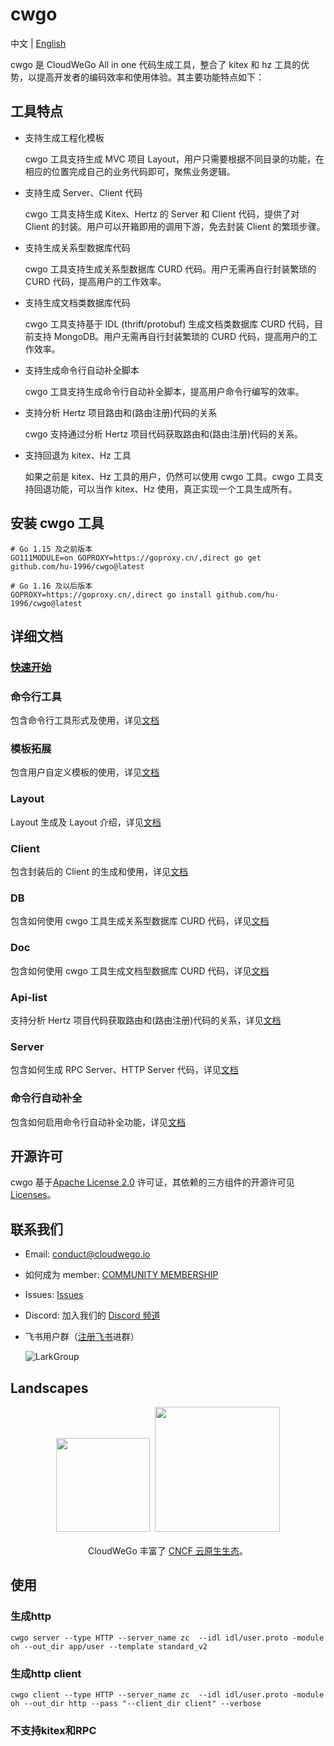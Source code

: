 # cwgo

中文 | [English](./README.md)

cwgo 是 CloudWeGo All in one 代码生成工具，整合了 kitex 和 hz 工具的优势，以提高开发者的编码效率和使用体验。其主要功能特点如下：

## 工具特点

- 支持生成工程化模板

  cwgo 工具支持生成 MVC 项目 Layout，用户只需要根据不同目录的功能，在相应的位置完成自己的业务代码即可，聚焦业务逻辑。

- 支持生成 Server、Client 代码

  cwgo 工具支持生成 Kitex、Hertz 的 Server 和 Client 代码，提供了对 Client 的封装。用户可以开箱即用的调用下游，免去封装 Client 的繁琐步骤。

- 支持生成关系型数据库代码

  cwgo 工具支持生成关系型数据库 CURD 代码。用户无需再自行封装繁琐的 CURD 代码，提高用户的工作效率。

- 支持生成文档类数据库代码

  cwgo 工具支持基于 IDL (thrift/protobuf) 生成文档类数据库 CURD 代码，目前支持 MongoDB。用户无需再自行封装繁琐的 CURD 代码，提高用户的工作效率。

- 支持生成命令行自动补全脚本

  cwgo 工具支持生成命令行自动补全脚本，提高用户命令行编写的效率。

- 支持分析 Hertz 项目路由和(路由注册)代码的关系

  cwgo 支持通过分析 Hertz 项目代码获取路由和(路由注册)代码的关系。

- 支持回退为 kitex、Hz 工具

  如果之前是 kitex、Hz 工具的用户，仍然可以使用 cwgo 工具。cwgo 工具支持回退功能，可以当作 kitex、Hz 使用，真正实现一个工具生成所有。

## 安装 cwgo 工具

```shell
# Go 1.15 及之前版本
GO111MODULE=on GOPROXY=https://goproxy.cn/,direct go get github.com/hu-1996/cwgo@latest

# Go 1.16 及以后版本
GOPROXY=https://goproxy.cn/,direct go install github.com/hu-1996/cwgo@latest
```

## 详细文档

### [快速开始](https://www.cloudwego.io/zh/docs/cwgo/getting-started/)

### 命令行工具

包含命令行工具形式及使用，详见[文档](https://www.cloudwego.io/zh/docs/cwgo/tutorials/cli/)

### 模板拓展

包含用户自定义模板的使用，详见[文档](https://www.cloudwego.cn/zh/docs/cwgo/tutorials/templete-extension/)

### Layout

Layout 生成及 Layout 介绍，详见[文档](https://www.cloudwego.io/zh/docs/cwgo/tutorials/layout/)

### Client

包含封装后的 Client 的生成和使用，详见[文档](https://www.cloudwego.io/zh/docs/cwgo/tutorials/client/)

### DB

包含如何使用 cwgo 工具生成关系型数据库 CURD 代码，详见[文档](https://www.cloudwego.io/zh/docs/cwgo/tutorials/db/)

### Doc 

包含如何使用 cwgo 工具生成文档型数据库 CURD 代码，详见[文档](https://www.cloudwego.cn/zh/docs/cwgo/tutorials/doc/)

### Api-list

支持分析 Hertz 项目代码获取路由和(路由注册)代码的关系，详见[文档](https://www.cloudwego.io/zh/docs/cwgo/tutorials/api-list)

### Server

包含如何生成 RPC Server、HTTP Server 代码，详见[文档](https://www.cloudwego.cn/zh/docs/cwgo/tutorials/server/)

### 命令行自动补全

包含如何启用命令行自动补全功能，详见[文档](https://www.cloudwego.cn/zh/docs/cwgo/tutorials/auto-completion/)

## 开源许可

cwgo 基于[Apache License 2.0](https://github.com/hu-1996/cwgo/blob/main/LICENSE) 许可证，其依赖的三方组件的开源许可见 [Licenses](https://github.com/hu-1996/cwgo/blob/main/licenses)。

## 联系我们

- Email: conduct@cloudwego.io
- 如何成为 member: [COMMUNITY MEMBERSHIP](https://github.com/cloudwego/community/blob/main/COMMUNITY_MEMBERSHIP.md)
- Issues: [Issues](https://github.com/hu-1996/cwgo/issues)
- Discord: 加入我们的 [Discord 频道](https://discord.gg/jceZSE7DsW)
- 飞书用户群（[注册飞书](https://www.larksuite.com/zh_cn/download)进群）

  ![LarkGroup](images/lark_group_cn.png)

## Landscapes

<p align="center">
<img src="https://landscape.cncf.io/images/cncf-landscape-horizontal-color.svg" width="150"/>&nbsp;&nbsp;<img src="https://www.cncf.io/wp-content/uploads/2023/04/cncf-main-site-logo.svg" width="200"/>
<br/><br/>
CloudWeGo 丰富了 <a href="https://landscape.cncf.io/">CNCF 云原生生态</a>。
</p>

## 使用

### 生成http

`cwgo server --type HTTP --server_name zc  --idl idl/user.proto -module oh --out_dir app/user --template standard_v2`

### 生成http client

`cwgo client --type HTTP --server_name zc  --idl idl/user.proto -module oh --out_dir http --pass "--client_dir client" --verbose`

### 不支持kitex和RPC
